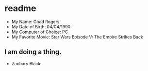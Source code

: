 # readme

- My Name: Chad Rogers   
- My Date of Birth: 04/04/1990
- My Computer of Choice: PC
- My Favorite Movie: Star Wars Episode V: The Empire Strikes Back

## I am doing a thing.

- Zachary Black